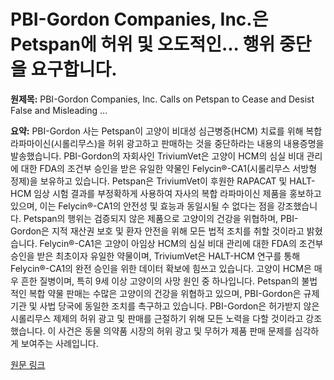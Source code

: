 # PBI-Gordon Companies, Inc.은 Petspan에 허위 및 오도적인... 행위 중단을 요구합니다.

**원제목:** PBI-Gordon Companies, Inc. Calls on Petspan to Cease and Desist False and Misleading ...

**요약:** PBI-Gordon 사는 Petspan이 고양이 비대성 심근병증(HCM) 치료를 위해 복합 라파마이신(시롤리무스)을 허위 광고하고 판매하는 것을 중단하라는 내용의 내용증명을 발송했습니다.  PBI-Gordon의 자회사인 TriviumVet은 고양이 HCM의 심실 비대 관리에 대한 FDA의 조건부 승인을 받은 유일한 약물인 Felycin®-CA1(시롤리무스 서방형 정제)을 보유하고 있습니다.  Petspan은 TriviumVet이 후원한 RAPACAT 및 HALT-HCM 임상 시험 결과를 부정확하게 사용하여 자사의 복합 라파마이신 제품을 홍보하고 있으며, 이는  Felycin®-CA1의 안전성 및 효능과 동일시될 수 없다는 점을 강조했습니다.  Petspan의 행위는 검증되지 않은 제품으로 고양이의 건강을 위협하며,  PBI-Gordon은  지적 재산권 보호 및 환자 안전을 위해 모든 법적 조치를 취할 것이라고 밝혔습니다.  Felycin®-CA1은  고양이 아임상 HCM의 심실 비대 관리에 대한 FDA의 조건부 승인을 받은 최초이자 유일한 약물이며, TriviumVet은  HALT-HCM 연구를 통해  Felycin®-CA1의 완전 승인을 위한 데이터 확보에 힘쓰고 있습니다.  고양이 HCM은 매우 흔한 질병이며, 특히 9세 이상 고양이의 사망 원인 중 하나입니다.  Petspan의 불법적인 복합 약물 판매는 수많은 고양이의 건강을 위협하고 있으며,  PBI-Gordon은 규제 기관 및 사법 당국에 동일한 조치를 촉구하고 있습니다.  PBI-Gordon은 허가받지 않은 시롤리무스 제제의 허위 광고 및 판매를 근절하기 위해 모든 노력을 다할 것이라고 강조했습니다.  이 사건은 동물 의약품 시장의 허위 광고 및 무허가 제품 판매 문제를 심각하게 보여주는 사례입니다.

[원문 링크](https://www.morningstar.com/news/business-wire/20250721002916/pbi-gordon-companies-inc-calls-on-petspan-to-cease-and-desist-false-and-misleading-advertisement-promotion-and-sale-of-compounded-rapamycin-sirolimus-for-hcm-in-cats)
